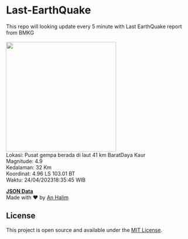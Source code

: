 # Last-EarthQuake
This repo will looking update every 5 minute with Last EarthQuake report from BMKG
<br>
<br>
<img src="https://ews.bmkg.go.id/TEWS/data/20230424183545.mmi.jpg?58477j5fy4rqj3xfoet9h78" width="300"/>
<br>
Lokasi: Pusat gempa berada di laut 41 km BaratDaya Kaur <br>
Magnitude: 4.9 <br>
Kedalaman: 32 Km <br>
Koordinat: 4.96 LS 103.01 BT <br>
Waktu: 24/04/202318:35:45 WIB <br>

<a href="./data/data.json">**JSON Data**</a>
<br>
Made with ❤️ by <a href="https://github.com/an-halim">An Halim</a>
## License

This project is open source and available under the [MIT License](LICENSE).
